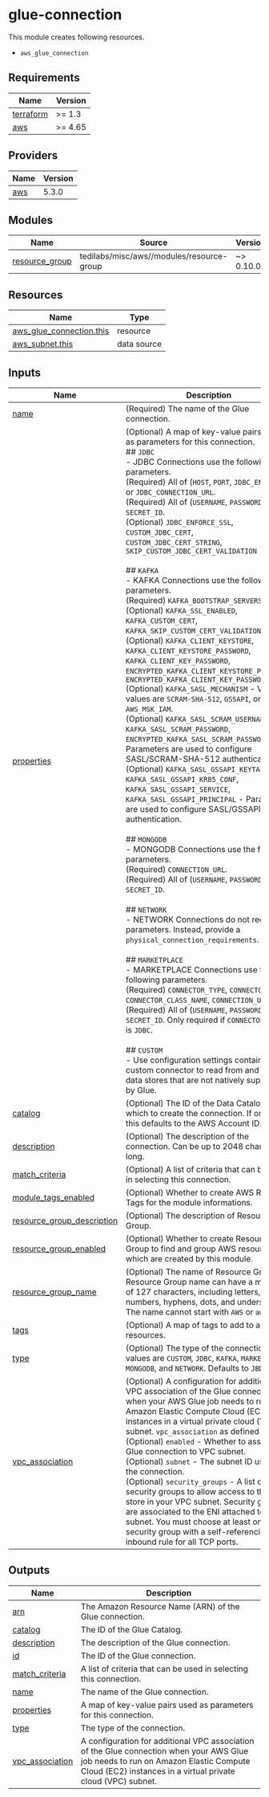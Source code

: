 # glue-connection

This module creates following resources.

- `aws_glue_connection`

<!-- BEGINNING OF PRE-COMMIT-TERRAFORM DOCS HOOK -->
## Requirements

| Name | Version |
|------|---------|
| <a name="requirement_terraform"></a> [terraform](#requirement\_terraform) | >= 1.3 |
| <a name="requirement_aws"></a> [aws](#requirement\_aws) | >= 4.65 |

## Providers

| Name | Version |
|------|---------|
| <a name="provider_aws"></a> [aws](#provider\_aws) | 5.3.0 |

## Modules

| Name | Source | Version |
|------|--------|---------|
| <a name="module_resource_group"></a> [resource\_group](#module\_resource\_group) | tedilabs/misc/aws//modules/resource-group | ~> 0.10.0 |

## Resources

| Name | Type |
|------|------|
| [aws_glue_connection.this](https://registry.terraform.io/providers/hashicorp/aws/latest/docs/resources/glue_connection) | resource |
| [aws_subnet.this](https://registry.terraform.io/providers/hashicorp/aws/latest/docs/data-sources/subnet) | data source |

## Inputs

| Name | Description | Type | Default | Required |
|------|-------------|------|---------|:--------:|
| <a name="input_name"></a> [name](#input\_name) | (Required) The name of the Glue connection. | `string` | n/a | yes |
| <a name="input_properties"></a> [properties](#input\_properties) | (Optional) A map of key-value pairs used as parameters for this connection.<br>  ## `JDBC`<br>  - JDBC Connections use the following parameters.<br>    (Required) All of (`HOST`, `PORT`, `JDBC_ENGINE`) or `JDBC_CONNECTION_URL`.<br>    (Required) All of (`USERNAME`, `PASSWORD`) or `SECRET_ID`.<br>    (Optional) `JDBC_ENFORCE_SSL`, `CUSTOM_JDBC_CERT`, `CUSTOM_JDBC_CERT_STRING`, `SKIP_CUSTOM_JDBC_CERT_VALIDATION`<br><br>  ## `KAFKA`<br>  - KAFKA Connections use the following parameters.<br>    (Required) `KAFKA_BOOTSTRAP_SERVERS`.<br>    (Optional) `KAFKA_SSL_ENABLED`, `KAFKA_CUSTOM_CERT`, `KAFKA_SKIP_CUSTOM_CERT_VALIDATION`.<br>    (Optional) `KAFKA_CLIENT_KEYSTORE`, `KAFKA_CLIENT_KEYSTORE_PASSWORD`, `KAFKA_CLIENT_KEY_PASSWORD`, `ENCRYPTED_KAFKA_CLIENT_KEYSTORE_PASSWORD`, `ENCRYPTED_KAFKA_CLIENT_KEY_PASSWORD`<br>    (Optional) `KAFKA_SASL_MECHANISM` - Valid values are `SCRAM-SHA-512`, `GSSAPI`, or `AWS_MSK_IAM`.<br>    (Optional) `KAFKA_SASL_SCRAM_USERNAME`, `KAFKA_SASL_SCRAM_PASSWORD`, `ENCRYPTED_KAFKA_SASL_SCRAM_PASSWORD` - Parameters are used to configure SASL/SCRAM-SHA-512 authentication.<br>    (Optional) `KAFKA_SASL_GSSAPI_KEYTAB`, `KAFKA_SASL_GSSAPI_KRB5_CONF`, `KAFKA_SASL_GSSAPI_SERVICE`, `KAFKA_SASL_GSSAPI_PRINCIPAL` - Parameters are used to configure SASL/GSSAPI authentication.<br><br>  ## `MONGODB`<br>  - MONGODB Connections use the following parameters.<br>    (Required) `CONNECTION_URL`.<br>    (Required) All of (`USERNAME`, `PASSWORD`) or `SECRET_ID`.<br><br>  ## `NETWORK`<br>  - NETWORK Connections do not require parameters. Instead, provide a `physical_connection_requirements`.<br><br>  ## `MARKETPLACE`<br>  - MARKETPLACE Connections use the following parameters.<br>    (Required) `CONNECTOR_TYPE`, `CONNECTOR_URL`, `CONNECTOR_CLASS_NAME`, `CONNECTION_URL`.<br>    (Required) All of (`USERNAME`, `PASSWORD`) or `SECRET_ID`. Only required if `CONNECTOR_TYPE` is `JDBC`.<br><br>  ## `CUSTOM`<br>  - Use configuration settings contained in a custom connector to read from and write to data stores that are not natively supported by Glue. | `map(string)` | n/a | yes |
| <a name="input_catalog"></a> [catalog](#input\_catalog) | (Optional) The ID of the Data Catalog in which to create the connection. If omitted, this defaults to the AWS Account ID. | `string` | `null` | no |
| <a name="input_description"></a> [description](#input\_description) | (Optional) The description of the connection. Can be up to 2048 characters long. | `string` | `"Managed by Terraform."` | no |
| <a name="input_match_criteria"></a> [match\_criteria](#input\_match\_criteria) | (Optional) A list of criteria that can be used in selecting this connection. | `list(string)` | `[]` | no |
| <a name="input_module_tags_enabled"></a> [module\_tags\_enabled](#input\_module\_tags\_enabled) | (Optional) Whether to create AWS Resource Tags for the module informations. | `bool` | `true` | no |
| <a name="input_resource_group_description"></a> [resource\_group\_description](#input\_resource\_group\_description) | (Optional) The description of Resource Group. | `string` | `"Managed by Terraform."` | no |
| <a name="input_resource_group_enabled"></a> [resource\_group\_enabled](#input\_resource\_group\_enabled) | (Optional) Whether to create Resource Group to find and group AWS resources which are created by this module. | `bool` | `true` | no |
| <a name="input_resource_group_name"></a> [resource\_group\_name](#input\_resource\_group\_name) | (Optional) The name of Resource Group. A Resource Group name can have a maximum of 127 characters, including letters, numbers, hyphens, dots, and underscores. The name cannot start with `AWS` or `aws`. | `string` | `""` | no |
| <a name="input_tags"></a> [tags](#input\_tags) | (Optional) A map of tags to add to all resources. | `map(string)` | `{}` | no |
| <a name="input_type"></a> [type](#input\_type) | (Optional) The type of the connection. Valid values are `CUSTOM`, `JDBC`, `KAFKA`, `MARKETPLACE`, `MONGODB`, and `NETWORK`. Defaults to `JBDC`. | `string` | `"JDBC"` | no |
| <a name="input_vpc_association"></a> [vpc\_association](#input\_vpc\_association) | (Optional) A configuration for additional VPC association of the Glue connection when your AWS Glue job needs to run on Amazon Elastic Compute Cloud (EC2) instances in a virtual private cloud (VPC) subnet. `vpc_association` as defined below.<br>    (Optional) `enabled` - Whether to associate Glue connection to VPC subnet.<br>    (Optional) `subnet` - The subnet ID used by the connection.<br>    (Optional) `security_groups` - A list of IDs of security groups to allow access to the data store in your VPC subnet. Security groups are associated to the ENI attached to your subnet. You must choose at least one security group with a self-referencing inbound rule for all TCP ports. | <pre>object({<br>    enabled         = optional(bool, false)<br>    subnet          = optional(string)<br>    security_groups = optional(set(string), [])<br>  })</pre> | `{}` | no |

## Outputs

| Name | Description |
|------|-------------|
| <a name="output_arn"></a> [arn](#output\_arn) | The Amazon Resource Name (ARN) of the Glue connection. |
| <a name="output_catalog"></a> [catalog](#output\_catalog) | The ID of the Glue Catalog. |
| <a name="output_description"></a> [description](#output\_description) | The description of the Glue connection. |
| <a name="output_id"></a> [id](#output\_id) | The ID of the Glue connection. |
| <a name="output_match_criteria"></a> [match\_criteria](#output\_match\_criteria) | A list of criteria that can be used in selecting this connection. |
| <a name="output_name"></a> [name](#output\_name) | The name of the Glue connection. |
| <a name="output_properties"></a> [properties](#output\_properties) | A map of key-value pairs used as parameters for this connection. |
| <a name="output_type"></a> [type](#output\_type) | The type of the connection. |
| <a name="output_vpc_association"></a> [vpc\_association](#output\_vpc\_association) | A configuration for additional VPC association of the Glue connection when your AWS Glue job needs to run on Amazon Elastic Compute Cloud (EC2) instances in a virtual private cloud (VPC) subnet. |
<!-- END OF PRE-COMMIT-TERRAFORM DOCS HOOK -->

